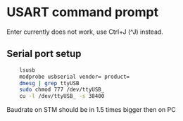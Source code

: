 # USART command prompt

Enter currently does not work, use Ctrl+J (^J) instead.

## Serial port setup

```bash
    lsusb
    modprobe usbserial vendor= product=
    dmesg | grep ttyUSB
    sudo chmod 777 /dev/ttyUSB_
    cu -l /dev/ttyUSB_ -s 38400
```
Baudrate on STM should be in 1.5 times bigger then on PC
